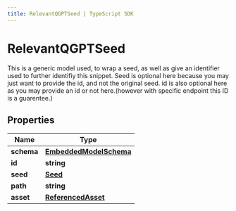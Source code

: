 ```yaml
---
title: RelevantQGPTSeed | TypeScript SDK
---
```



# RelevantQGPTSeed

This is a generic model used, to wrap a seed, as well as give an identifier used to further identifiy this snippet.  Seed is optional here because you may just want to provide the id, and not the original seed.  id is also optional here as you may provide an id or not here.(however with specific endpoint this ID is a guarentee.)

## Properties

Name | Type
------------ | -------------
**schema** | [**EmbeddedModelSchema**](EmbeddedModelSchema)
**id** | **string**
**seed** | [**Seed**](Seed)
**path** | **string**
**asset** | [**ReferencedAsset**](ReferencedAsset)


